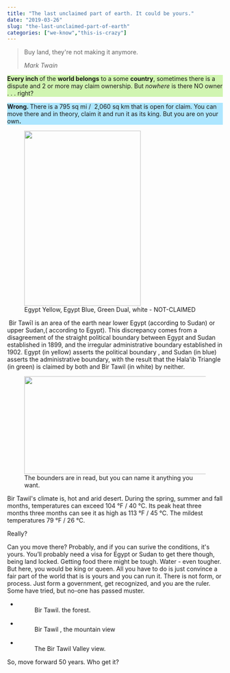 ```yaml
---
title: "The last unclaimed part of earth. It could be yours."
date: "2019-03-26"
slug: "the-last-unclaimed-part-of-earth"
categories: ["we-know","this-is-crazy"]
---
```


<!-- wp:quote -->
<blockquote class="wp-block-quote"><p>Buy land, they're not making it anymore.</p><cite>Mark Twain</cite></blockquote>
<!-- /wp:quote -->

<!-- wp:paragraph {"customBackgroundColor":"#d1f5b1"} -->
<p style="background-color:#d1f5b1" class="has-background"><strong>Every inch </strong>of the <strong>world belongs</strong> to a some <strong>country</strong>, sometimes there is a dispute and 2 or more may claim ownership.  But <em>nowhere </em>is there NO owner  . . . right?</p>
<!-- /wp:paragraph -->

<!-- wp:paragraph {"dropCap":true,"customBackgroundColor":"#ade6ff"} -->
<p style="background-color:#ade6ff" class="has-background has-drop-cap"><strong>Wrong.  </strong>There is a 795 sq mi /  2,060 sq km that is open for claim. You can move there and in theory, claim it and run it as its king. But you are on your own<strong>.</strong></p>
<!-- /wp:paragraph -->

<!-- wp:image {"id":556,"align":"right","width":272,"height":408} -->
<div class="wp-block-image"><figure class="alignright is-resized"><img src="https://i0.wp.com/ybotman.com/wp-content/uploads/image-22.png?fit=683%2C1024&amp;ssl=1" alt="" class="wp-image-556" width="272" height="408"/><figcaption>Egypt Yellow, Egypt Blue, Green Dual, white - NOT-CLAIMED</figcaption></figure></div>
<!-- /wp:image -->

<!-- wp:paragraph -->
<p> Bir Tawīl is an area of the earth near lower Egypt (according to Sudan) or upper Sudan,( according to Egypt).   This discrepancy comes from a disagreement of the straight political boundary between Egypt and Sudan established in 1899, and the irregular administrative boundary established in 1902. Egypt (in yellow) asserts the political boundary , and Sudan (in blue) asserts the administrative boundary, with the result that the Hala'ib Triangle (in green) is claimed by both and Bir Tawil (in white) by neither.</p>
<!-- /wp:paragraph -->

<!-- wp:image {"id":555,"align":"left","width":504,"height":228} -->
<div class="wp-block-image"><figure class="alignleft is-resized"><img src="https://i1.wp.com/ybotman.com/wp-content/uploads/image-21.png?fit=1024%2C463&amp;ssl=1" alt="" class="wp-image-555" width="504" height="228"/><figcaption>The bounders are in read, but you can name it anything you want.</figcaption></figure></div>
<!-- /wp:image -->

<!-- wp:paragraph -->
<p>Bir Tawil's climate is, hot and arid desert. During the spring, summer and fall months, temperatures can exceed 104 °F / 40 °C. Its peak heat three months three months  can see it as high as 113 °F / 45 °C. The mildest temperatures  79 °F / 26 °C.</p>
<!-- /wp:paragraph -->

<!-- wp:paragraph -->
<p>Really?</p>
<!-- /wp:paragraph -->

<!-- wp:paragraph -->
<p>Can you move there?  Probably, and if you can surive the conditions, it's yours.  You’ll probably need a visa for Egypt or Sudan to get there though, being land locked.  Getting food there might be tough. Water - even tougher. But here, you would be king or queen.  All you have to do is just convince a fair part of the world that is is yours and you can run it. There is not form, or process. Just form a government, get recognized, and you are the ruler. Some have tried, but no-one has passed muster.</p>
<!-- /wp:paragraph -->

<!-- wp:paragraph -->
<p></p>
<!-- /wp:paragraph -->

<!-- wp:gallery {"ids":[557,559,560],"align":"center"} -->
<ul class="wp-block-gallery aligncenter columns-3 is-cropped"><li class="blocks-gallery-item"><figure><img src="https://i0.wp.com/ybotman.com/wp-content/uploads/image-23.png?fit=1024%2C576&amp;ssl=1" alt="" data-id="557" class="wp-image-557"/><figcaption>Bir Tawil. the forest.</figcaption></figure></li><li class="blocks-gallery-item"><figure><img src="https://ybotman.com/wp-content/uploads/image-25.png" alt="" data-id="559" data-link="https://ybotman.com/?attachment_id=559#main" class="wp-image-559"/><figcaption>Bir Tawil , the mountain view</figcaption></figure></li><li class="blocks-gallery-item"><figure><img src="https://ybotman.com/wp-content/uploads/image-26.png" alt="" data-id="560" data-link="https://ybotman.com/?attachment_id=560#main" class="wp-image-560"/><figcaption>The Bir Tawil Valley view.</figcaption></figure></li></ul>
<!-- /wp:gallery -->

<!-- wp:paragraph -->
<p>So, move forward 50 years. Who get it?</p>
<!-- /wp:paragraph -->
